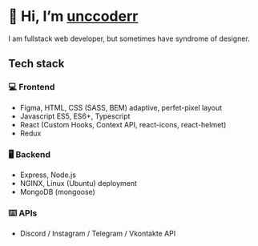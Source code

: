 # 👋 Hi, I’m [unccoderr](https://unccoder.ru)

I am fullstack web developer, but sometimes have syndrome of designer.

## Tech stack

### 💻 Frontend
* Figma, HTML, CSS (SASS, BEM) adaptive, perfet-pixel layout
* Javascript ES5, ES6+, Typescript
* React (Custom Hooks, Context API, react-icons, react-helmet)
* Redux
### 🖥️ Backend
* Express, Node.js
* NGINX, Linux (Ubuntu) deployment
* MongoDB (mongoose)
### ⌨️ APIs
* Discord / Instagram / Telegram / Vkontakte API





